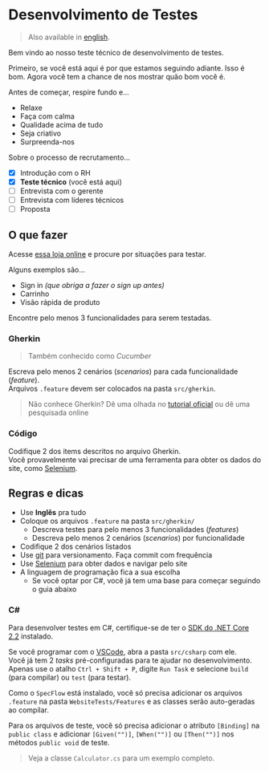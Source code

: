 # Desenvolvimento de Testes

> Also available in [english](README.md).

Bem vindo ao nosso teste técnico de desenvolvimento de testes.

Primeiro, se você está aqui é por que estamos seguindo adiante. Isso é bom.
Agora você tem a chance de nos mostrar quão bom você é.

Antes de começar, respire fundo e...

- Relaxe
- Faça com calma
- Qualidade acima de tudo
- Seja criativo
- Surpreenda-nos

Sobre o processo de recrutamento...

- [x] Introdução com o RH
- [x] **Teste técnico** (você está aqui)
- [ ] Entrevista com o gerente
- [ ] Entrevista com líderes técnicos
- [ ] Proposta

## O que fazer

Acesse [essa loja online](http://automationpractice.com/index.php) e procure por situações para testar.

Alguns exemplos são...

- Sign in _(que obriga a fazer o sign up antes)_
- Carrinho
- Visão rápida de produto

Encontre pelo menos 3 funcionalidades para serem testadas.

### Gherkin

> Também conhecido como _Cucumber_

Escreva pelo menos 2 cenários (_scenarios_) para cada funcionalidade (_feature_).  
Arquivos `.feature` devem ser colocados na pasta `src/gherkin`.

> Não conhece Gherkin? Dê uma olhada no [tutorial oficial](https://cucumber.io/docs/gherkin/) ou dê uma pesquisada online

### Código

Codifique 2 dos items descritos no arquivo Gherkin.  
Você provavelmente vai precisar de uma ferramenta para obter os dados do site, como [Selenium](http://www.seleniumframework.com/).

## Regras e dicas

- Use **Inglês** pra tudo
- Coloque os arquivos `.feature` na pasta `src/gherkin/`
  - Descreva testes para pelo menos 3 funcionalidades (_features_)
  - Descreva pelo menos 2 cenários (_scenarios_) por funcionalidade
- Codifique 2 dos cenários listados
- Use [git](https://git-scm.com/) para versionamento. Faça commit com frequência
- Use [Selenium](http://www.seleniumframework.com/) para obter dados e navigar pelo site
- A linguagem de programação fica a sua escolha
  - Se você optar por C\#, você já tem uma base para começar seguindo o guia abaixo

### C\#

Para desenvolver testes em C\#, certifique-se de ter o [SDK do .NET Core 2.2](https://dotnet.microsoft.com/download/dotnet-core/2.2) instalado.  

Se você programar com o [VSCode](https://code.visualstudio.com/download), abra a pasta `src/csharp` com ele.  
Você já tem 2 _tasks_ pré-configuradas para te ajudar no desenvolvimento. Apenas use o atalho `Ctrl + Shift + P`, digite `Run Task` e selecione `build` (para compilar) ou `test` (para testar).

Como o `SpecFlow` está instalado, você só precisa adicionar os arquivos `.feature` na pasta `WebsiteTests/Features` e as classes serão auto-geradas ao compilar.

Para os arquivos de teste, você só precisa adicionar o atributo `[Binding]` na `public class` e adicionar `[Given("")]`, `[When("")]` ou `[Then("")]` nos métodos `public void` de teste.

> Veja a classe `Calculator.cs` para um exemplo completo.
